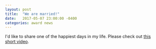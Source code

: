 ```yaml
---
layout: post
title:  "We are married!"
date:   2017-05-07 23:00:00 -0400
categories: award news
---
```


I'd like to share one of the happiest days in my life. Please check out [this short video](http://v.youku.com/v_show/id_XMjc1MDI5ODY1Mg==.html?from=s1.8-1-1.2&spm=a2h0k.8191407.0.0).